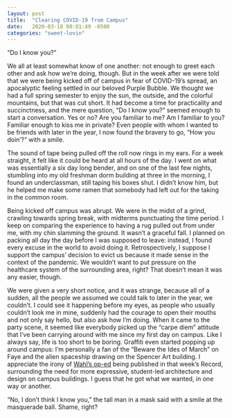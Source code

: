 ```yaml
---
layout: post
title:  "Clearing COVID-19 from Campus"
date:   2020-03-18 00:01:49 -0500
categories: "sweet-lovin"
---
```


“Do I know you?”

We all at least somewhat know of one another: not enough to greet each other and ask how we’re doing, though. But in the week after we were told that we were being kicked off of campus in fear of COVID-19’s spread, an apocalyptic feeling settled in our beloved Purple Bubble. We thought we had a full spring semester to enjoy the sun, the outside, and the colorful mountains, but that was cut short. It had become a time for practicality and succinctness, and the mere question, “Do I know you?” seemed enough to start a conversation. Yes or no? Are you familiar to me? Am I familiar to you? Familiar enough to kiss me in private? Even people with whom I wanted to be friends with later in the year, I now found the bravery to go, “How you doin’?” with a smile.<!-- more -->

The sound of tape being pulled off the roll now rings in my ears. For a week straight, it felt like it could be heard at all hours of the day. I went on what was essentially a six day long bender, and on one of the last few nights, stumbling into my old freshman dorm building at three in the morning, I found an underclassman, still taping his boxes shut. I didn’t know him, but he helped me make some ramen that somebody had left out for the taking in the common room.

Being kicked off campus was abrupt. We were in the midst of a grind, crawling towards spring break, with midterms punctuating the time period. I keep on comparing the experience to having a rug pulled out from under me, with my chin slamming the ground. It wasn’t a graceful fall. I planned on packing all day the day before I was supposed to leave: instead, I found every excuse in the world to avoid doing it. Retrospectively, I suppose I support the campus’ decision to evict us because it made sense in the context of the pandemic. We wouldn’t want to put pressure on the healthcare system of the surrounding area, right? That doesn’t mean it was any easier, though.

We were given a very short notice, and it was strange, because all of a sudden, all the people we assumed we could talk to later in the year, we couldn’t. I could see it happening before my eyes, as people who usually couldn’t look me in mine, suddenly had the courage to open their mouths and not only say hello, but also ask how I’m doing. When it came to the party scene, it seemed like everybody picked up the “carpe diem” attitude that I’ve been carrying around with me since my first day on campus. Like I always say, life is too short to be boring. Graffiti even started popping up around campus: I’m personally a fan of the “Beware the Ides of March” on Faye and the alien spaceship drawing on the Spencer Art building. I appreciate the irony of <a href="https://williamsrecord.com/2020/03/do-you-see-a-blank-canvas-using-student-art-to-engage-the-college-community/" target="_blank">Wahl’s op-ed</a> being published in that week’s Record, surrounding the need for more expressive, student-led architecture and design on campus buildings. I guess that he got what we wanted, in one way or another.

“No, I don’t think I know you,” the tall man in a mask said with a smile at the masquerade ball. Shame, right?